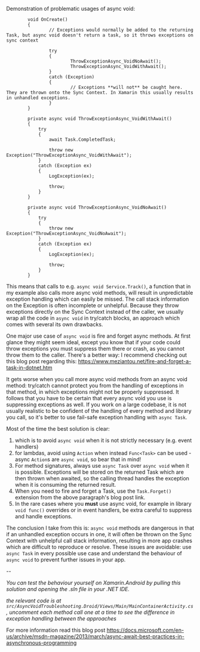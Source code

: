 Demonstration of problematic usages of async void: 
```
        void OnCreate()
        {
                // Exceptions would normally be added to the returning Task, but async void doesn't return a task, so it throws exceptions on sync context
                
                try
                {
                        ThrowExceptionAsync_VoidNoAwait();
                        ThrowExceptionAsync_VoidWithAwait();
                }
                catch (Exception)
                {
                        // Exceptions **will not** be caught here. They are thrown onto the Sync Context. In Xamarin this usually results in unhandled exceptions.
                }
        }

        private async void ThrowExceptionAsync_VoidWithAwait()
        {
            try
            {
                await Task.CompletedTask;

                throw new Exception("ThrowExceptionAsync_VoidWithAwait");
            }
            catch (Exception ex)
            {
                LogException(ex);

                throw;
            }
        }

        private async void ThrowExceptionAsync_VoidNoAwait()
        {
            try
            {
                throw new Exception("ThrowExceptionAsync_VoidNoAwait");
            }
            catch (Exception ex)
            {
                LogException(ex);

                throw;
            }
        }
```

This means that calls to e.g. `async void Service.Track()`, a function that in my example also calls more async void methods, will result in unpredictable exception handling which can easily be missed. The call stack information on the Exception is often incomplete or unhelpful. Because they throw exceptions directly on the Sync Context instead of the caller, we usually wrap all the code in `async void` in try/catch blocks, an approach which comes with several its own drawbacks.

One major use case of `async void` is fire and forget async methods. At first glance they might seem ideal, except you know that if your code could throw exceptions you must suppress them there or crash, as you cannot throw them to the caller. There's a better way: I recommend checking out this blog post regarding this: https://www.meziantou.net/fire-and-forget-a-task-in-dotnet.htm

It gets worse when you call more async void methods from an async void method: try/catch cannot protect you from the handling of exceptions in that method, in which exceptions might not be properly suppressed. It follows that you have to be certain that every async void you use is suppressing exceptions as well. If you work on a large codebase, it is not usually realistic to be confident of the handling of every method and library you call, so it's better to use fail-safe exception handling with `async Task`.

Most of the time the best solution is clear:
1. which is to avoid `async void` when it is not strictly necessary (e.g. event handlers)
2.  for lambdas, avoid using `Action` when instead `Func<Task>` can be used - async `Action`s are `async void`, so bear that in mind! 
3.  For method signatures, always use `async Task` over `async void` when it is possible. Exceptions will be stored on the returned Task which are then thrown when awaited, so the calling thread handles the exception when it is consuming the returned result. 
4.  When you need to fire and forget a Task, use the `Task.Forget()` extension from the above paragraph's blog post link. 
5. In the rare cases where you **must** use async void, for example in library `void func()` overrides or in event handlers, be extra careful to suppress and handle exceptions. 

The conclusion I take from this is: `async void` methods are dangerous in that if an unhandled exception occurs in one, it will often be thrown on the Sync Context with unhelpful call stack information, resulting in more app crashes which are difficult to reproduce or resolve. These issues are avoidable: use `async Task` in every possible use case and understand the behaviour of `async void` to prevent further issues in your app.

--

*You can test the behaviour yourself on Xamarin.Android by pulling this solution and opening the .sln file in your .NET IDE.* 

*the relevant code is at `src/AsyncVoidTroubleshooting.Droid/Views/Main/MainContainerActivity.cs`, uncomment each method call one at a time to see the difference in exception handling between the approaches*

For more information read this blog post https://docs.microsoft.com/en-us/archive/msdn-magazine/2013/march/async-await-best-practices-in-asynchronous-programming

